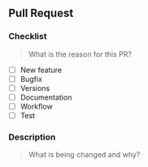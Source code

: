 ## Pull Request

### Checklist

> What is the reason for this PR?

- [ ] New feature
- [ ] Bugfix
- [ ] Versions
- [ ] Documentation
- [ ] Workflow
- [ ] Test

### Description

> What is being changed and why?
